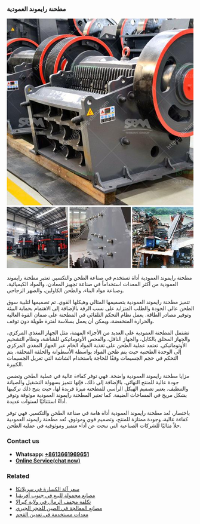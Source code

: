 <h3>مطحنة رايموند العمودية</h3><img src='1701854081.jpg' alt=''><p>مطحنة رايموند العمودية أداة تستخدم في صناعة الطحن والتكسير. تعتبر مطحنة رايموند العمودية من أكثر المعدات استخداماً في صناعة تجهيز المعادن، والمواد الكيميائية، وصناعة مواد البناء، والطحن الكاولين، والصهر الزجاجي.</p><p>تتميز مطحنة رايموند العمودية بتصميمها المثالي وهيكلها القوي. تم تصميمها لتلبية سوق الطحن عالي الجودة والطلب المتزايد على نسب الرقة بالإضافة إلى الاهتمام بحماية البيئة وتوفير مصادر الطاقة. يعمل نظام التحكم التلقائي في المطحنة على ضمان القوة العالية والحرارة المنخفضة، ويمكن أن يعمل بسلاسة لفترة طويلة دون توقف.</p><p>تشتمل المطحنة العمودية على العديد من الأجزاء المهمة، مثل الجهاز المغذي المركزي، والجهاز المحلق بالكابل، والجهاز الناقل، والفحص الأوتوماتيكي للشاشة، ونظام التشحيم الأوتوماتيكي. تعتمد عملية الطحن على تغذية المواد الخام عبر الجهاز المغذي المركزي إلى الوحدة الطحنية حيث يتم طحن المواد بواسطة الأسطوانة والحلقة المحلقة. يتم التحكم في حجم الجسيمات وفقًا للحاجة باستخدام الشاشة التي تغربل الجسيمات الكبيرة.</p><p>مزايا مطحنة رايموند العمودية واضحة. فهي توفر كفاءة عالية في عملية الطحن وتضمن جودة عالية للمنتج النهائي. بالإضافة إلى ذلك، فإنها تتميز بسهولة التشغيل والصيانة والتنظيف. يعتبر تصميم الهيكل الرأسي للمطحنة ميزة فريدة لها، حيث يتيح ذلك تركيبها بشكل مريح في المساحات الضيقة. كما تعتبر المطحنة رايموند العمودية موثوقة وتوفر أداءً استثنائيًا لسنوات عديدة.</p><p>باختصار، تُعد مطحنة رايموند العمودية أداة هامة في صناعة الطحن والتكسير. فهي توفر كفاءة عالية، وجودة ممتازة للمنتج، وتصميم قوي وموثوق. تُعد مطحنة رايموند العمودية حلاً مثاليًا للشركات الصناعية التي تبحث عن أداء متميز وموثوقية في عملية الطحن.</p><h3>Contact us</h3><ul><li><strong>Whatsapp:&nbsp;<a href="https://wa.me/8613661969651">+8613661969651</a></strong></li><li><a href="https://swt.shibang-china.com/?git&amp;zhl&amp;مطحنة رايموند العمودية"><strong>Online Service(chat now)</strong></a></li></ul><h3>Related</h3><ul><li><a href='سعر آلة الكسارة في سريلانكا.md'>سعر آلة الكسارة في سريلانكا</a></li><li><a href='مصانع محمولة للبيع في جنوب أفريقيا.md'>مصانع محمولة للبيع في جنوب أفريقيا</a></li><li><a href='تكلفة مجفف الرمال في ولاية كيرالا.md'>تكلفة مجفف الرمال في ولاية كيرالا</a></li><li><a href='مصانع المعالجة في الصين للحجر الجيري.md'>مصانع المعالجة في الصين للحجر الجيري</a></li><li><a href='معدات مستخدمة في تعدين الفحم.md'>معدات مستخدمة في تعدين الفحم</a></li></ul>